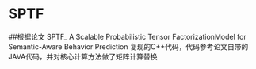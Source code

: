 # SPTF
##根据论文 SPTF_ A Scalable Probabilistic Tensor FactorizationModel for Semantic-Aware Behavior Prediction 复现的C++代码，代码参考论文自带的
JAVA代码，并对核心计算方法做了矩阵计算替换